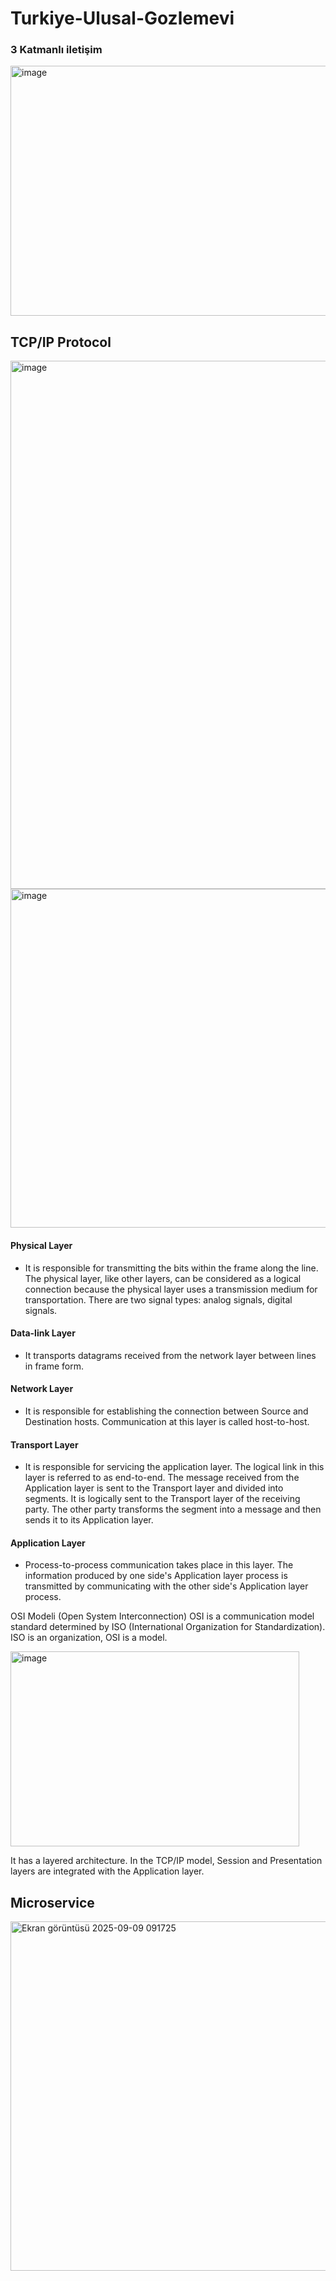 # Turkiye-Ulusal-Gozlemevi

### 3 Katmanlı iletişim


<img width="684" height="400" alt="image" src="https://github.com/user-attachments/assets/575c38de-0ba4-49fc-bb35-c75793857a05" />



## TCP/IP Protocol


<img width="642" height="845" alt="image" src="https://github.com/user-attachments/assets/a4129432-5ce1-46af-9e40-2bff69850696" />


<img width="1043" height="542" alt="image" src="https://github.com/user-attachments/assets/11c930aa-ee86-4f68-957a-83f68c1b5e3c" />


#### Physical Layer 
- It is responsible for transmitting the bits within the frame along the line. The physical 
layer, like other layers, can be considered as a logical connection because the physical 
layer uses a transmission medium for transportation. There are two signal types: analog signals, digital signals.


#### Data-link Layer 
- It transports datagrams received from the network layer between lines in frame form. 
#### Network Layer 
- It is responsible for establishing the connection between Source and Destination hosts.
Communication at this layer is called host-to-host. 
#### Transport Layer 
- It is responsible for servicing the application layer. The logical link in this layer is
referred to as end-to-end. The message received from the Application layer is sent to 
the Transport layer and divided into segments. It is logically sent to the Transport layer 
of the receiving party. The other party transforms the segment into a message and 
then sends it to its Application layer.
#### Application Layer 
- Process-to-process communication takes place in this layer. The information produced 
by one side's Application layer process is transmitted by communicating with the other 
side's Application layer process. 

OSI Modeli (Open System Interconnection)
OSI is a communication model standard determined by 
ISO (International Organization for Standardization). ISO is an organization, OSI is a 
model. 

<img width="462" height="312" alt="image" src="https://github.com/user-attachments/assets/07a32398-99bd-4e98-8fe8-604694c37a04" />

It has a layered architecture. In the TCP/IP model, Session and Presentation layers are 
integrated with the Application layer.

## Microservice

<img width="903" height="559" alt="Ekran görüntüsü 2025-09-09 091725" src="https://github.com/user-attachments/assets/b3264511-5c83-485c-b70d-7781d6718542" />
